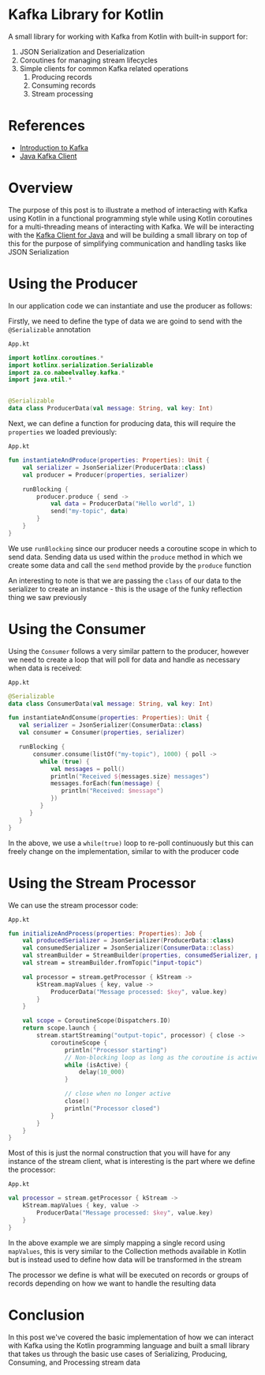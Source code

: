 # Kafka Library for Kotlin

A small library for working with Kafka from Kotlin with built-in support for:

1. JSON Serialization and Deserialization
2. Coroutines for managing stream lifecycles
3. Simple clients for common Kafka related operations
   1. Producing records
   2. Consuming records
   3. Stream processing

# References

- [Introduction to Kafka](https://kafka.apache.org/intro)
- [Java Kafka Client](https://docs.confluent.io/kafka-clients/java/current/overview.html)

# Overview

The purpose of this post is to illustrate a method of interacting with Kafka using Kotlin in a functional programming style while using Kotlin coroutines for a multi-threading means of interacting with Kafka. We will be interacting with the [Kafka Client for Java](https://docs.confluent.io/kafka-clients/java/current/overview.html) and will be building a small library on top of this for the purpose of simplifying communication and handling tasks like JSON Serialization

# Using the Producer

In our application code we can instantiate and use the producer as follows:

Firstly, we need to define the type of data we are goind to send with the `@Serializable` annotation

`App.kt`

```kotlin
import kotlinx.coroutines.*
import kotlinx.serialization.Serializable
import za.co.nabeelvalley.kafka.*
import java.util.*


@Serializable
data class ProducerData(val message: String, val key: Int)
```

Next, we can define a function for producing data, this will require the `properties` we loaded previously:

`App.kt`

```kotlin
fun instantiateAndProduce(properties: Properties): Unit {
    val serializer = JsonSerializer(ProducerData::class)
    val producer = Producer(properties, serializer)

    runBlocking {
        producer.produce { send ->
            val data = ProducerData("Hello world", 1)
            send("my-topic", data)
        }
    }
}
```

We use `runBlocking` since our producer needs a coroutine scope in which to send data. Sending data us used within the `produce` method in which we create some data and call the `send` method provide by the `produce` function

An interesting to note is that we are passing the `class` of our data to the serializer to create an instance - this is the usage of the funky reflection thing we saw previously

# Using the Consumer

Using the `Consumer` follows a very similar pattern to the producer, however we need to create a loop that will poll for data and handle as necessary when data is received:

`App.kt`

```kotlin
@Serializable
data class ConsumerData(val message: String, val key: Int)

fun instantiateAndConsume(properties: Properties): Unit {
   val serializer = JsonSerializer(ConsumerData::class)
   val consumer = Consumer(properties, serializer)

   runBlocking {
       consumer.consume(listOf("my-topic"), 1000) { poll ->
         while (true) {
            val messages = poll()
            println("Received ${messages.size} messages")
            messages.forEach(fun(message) {
               println("Received: $message")
            })
         }
      }
   }
}
```

In the above, we use a `while(true)` loop to re-poll continuously but this can freely change on the implementation, similar to with the producer code

# Using the Stream Processor

We can use the stream processor code:

`App.kt`

```kotlin
fun initializeAndProcess(properties: Properties): Job {
    val producedSerializer = JsonSerializer(ProducerData::class)
    val consumedSerializer = JsonSerializer(ConsumerData::class)
    val streamBuilder = StreamBuilder(properties, consumedSerializer, producedSerializer)
    val stream = streamBuilder.fromTopic("input-topic")

    val processor = stream.getProcessor { kStream ->
        kStream.mapValues { key, value ->
            ProducerData("Message processed: $key", value.key)
        }
    }

    val scope = CoroutineScope(Dispatchers.IO)
    return scope.launch {
        stream.startStreaming("output-topic", processor) { close ->
            coroutineScope {
                println("Processor starting")
                // Non-blocking loop as long as the coroutine is active
                while (isActive) {
                    delay(10_000)
                }

                // close when no longer active
                close()
                println("Processor closed")
            }
        }
    }
}
```

Most of this is just the normal construction that you will have for any instance of the stream client, what is interesting is the part where we define the processor:

`App.kt`

```kotlin
val processor = stream.getProcessor { kStream ->
    kStream.mapValues { key, value ->
        ProducerData("Message processed: $key", value.key)
    }
}
```

In the above example we are simply mapping a single record using `mapValues`, this is very similar to the Collection methods available in Kotlin but is instead used to define how data will be transformed in the stream

The processor we define is what will be executed on records or groups of records depending on how we want to handle the resulting data

# Conclusion

In this post we've covered the basic implementation of how we can interact with Kafka using the Kotlin programming language and built a small library that takes us through the basic use cases of Serializing, Producing, Consuming, and Processing stream data
